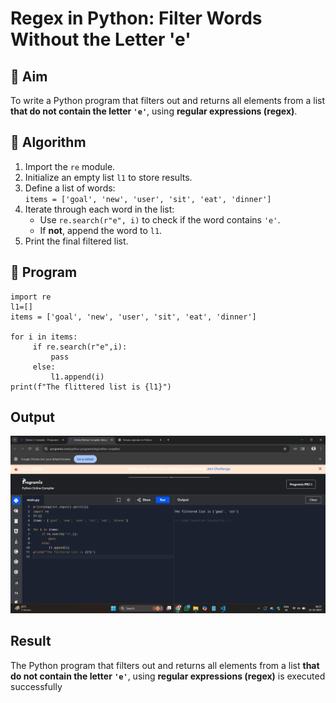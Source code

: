 # Regex in Python: Filter Words Without the Letter 'e'

## 🎯 Aim
To write a Python program that filters out and returns all elements from a list **that do not contain the letter `'e'`**, using **regular expressions (regex)**.

## 🧠 Algorithm
1. Import the `re` module.
2. Initialize an empty list `l1` to store results.
3. Define a list of words:  
   `items = ['goal', 'new', 'user', 'sit', 'eat', 'dinner']`
4. Iterate through each word in the list:
   - Use `re.search(r"e", i)` to check if the word contains `'e'`.
   - If **not**, append the word to `l1`.
5. Print the final filtered list.

## 🧾 Program
```
import re
l1=[]
items = ['goal', 'new', 'user', 'sit', 'eat', 'dinner']

for i in items:
     if re.search(r"e",i):
         pass
     else:
         l1.append(i)
print(f"The flittered list is {l1}")
```
## Output
![alt text](<Screenshot (50).png>)
## Result
The Python program that filters out and returns all elements from a list **that do not contain the letter `'e'`**, using **regular expressions (regex)** is executed successfully
